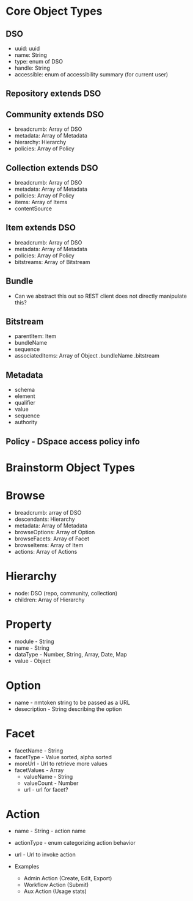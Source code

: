 # Core Object Types
## DSO
* uuid: uuid
* name: String
* type: enum of DSO
* handle: String
* accessible: enum of accessibility summary (for current user)

## Repository extends DSO

## Community extends DSO
* breadcrumb: Array of DSO
* metadata: Array of Metadata
* hierarchy: Hierarchy
* policies: Array of Policy

## Collection extends DSO
* breadcrumb: Array of DSO
* metadata: Array of Metadata
* policies: Array of Policy
* items: Array of Items
* contentSource

## Item extends DSO
* breadcrumb: Array of DSO
* metadata: Array of Metadata
* policies: Array of Policy
* bitstreams: Array of Bitstream

## Bundle 
* Can we abstract this out so REST client does not directly manipulate this?

## Bitstream 
* parentItem: Item
* bundleName
* sequence
* associatedItems: Array of Object
  .bundleName
  .bitstream

## Metadata
* schema
* element
* qualifier
* value
* sequence
* authority

## Policy - DSpace access policy info


# Brainstorm Object Types

# Browse
* breadcrumb: array of DSO
* descendants: Hierarchy
* metadata: Array of Metadata
* browseOptions: Array of Option
* browseFacets: Array of Facet
* browseItems: Array of Item
* actions: Array of Actions

# Hierarchy
* node: DSO (repo, community, collection)  
* children: Array of Hierarchy 

# Property
* module - String
* name - String
* dataType - Number, String, Array, Date, Map
* value - Object

# Option
* name - nmtoken string to be passed as a URL
* desecription - String describing the option

# Facet
* facetName - String
* facetType - Value sorted, alpha sorted
* moreUrl - Url to retrieve more values
* facetValues - Array
  * valueName - String
  * valueCount - Number
  * url - url for facet?

# Action
* name - String - action name
* actionType - enum categorizing action behavior
* url - Url to invoke action

* Examples
  * Admin Action (Create, Edit, Export)
  * Workflow Action (Submit)
  * Aux Action (Usage stats)
